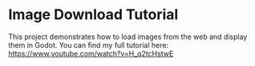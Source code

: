# Image Download Tutorial

This project demonstrates how to load images from the web and display them in Godot. You can find my full tutorial here: https://www.youtube.com/watch?v=H_q2tcHstwE